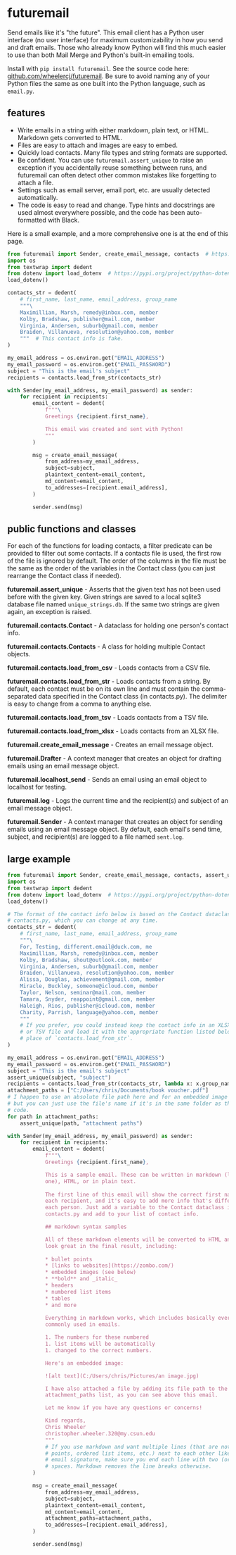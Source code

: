 # futuremail

Send emails like it's "the future". This email client has a Python user interface (no user interface) for maximum customizability in how you send and draft emails. Those who already know Python will find this much easier to use than both Mail Merge and Python's built-in emailing tools.

Install with `pip install futuremail`. See the source code here: [github.com/wheelercj/futuremail](https://github.com/wheelercj/futuremail). Be sure to avoid naming any of your Python files the same as one built into the Python language, such as `email.py`.

## features

* Write emails in a string with either markdown, plain text, or HTML. Markdown gets converted to HTML.
* Files are easy to attach and images are easy to embed.
* Quickly load contacts. Many file types and string formats are supported.
* Be confident. You can use `futuremail.assert_unique` to raise an exception if you accidentally reuse something between runs, and futuremail can often detect other common mistakes like forgetting to attach a file.
* Settings such as email server, email port, etc. are usually detected automatically.
* The code is easy to read and change. Type hints and docstrings are used almost everywhere possible, and the code has been auto-formatted with Black.

Here is a small example, and a more comprehensive one is at the end of this page.

```python
from futuremail import Sender, create_email_message, contacts  # https://pypi.org/project/futuremail
import os
from textwrap import dedent
from dotenv import load_dotenv  # https://pypi.org/project/python-dotenv/
load_dotenv()

contacts_str = dedent(
    # first_name, last_name, email_address, group_name
    """\
    Maximillian, Marsh, remedy@inbox.com, member
    Kolby, Bradshaw, publisher@mail.com, member
    Virginia, Andersen, suburb@gmail.com, member
    Braiden, Villanueva, resolution@yahoo.com, member
    """  # This contact info is fake.
)

my_email_address = os.environ.get("EMAIL_ADDRESS")
my_email_password = os.environ.get("EMAIL_PASSWORD")
subject = "This is the email's subject"
recipients = contacts.load_from_str(contacts_str)

with Sender(my_email_address, my_email_password) as sender:
    for recipient in recipients:
        email_content = dedent(
            f"""\
            Greetings {recipient.first_name},

            This email was created and sent with Python!
            """
        )

        msg = create_email_message(
            from_address=my_email_address,
            subject=subject,
            plaintext_content=email_content,
            md_content=email_content,
            to_addresses=[recipient.email_address],
        )

        sender.send(msg)
```

## public functions and classes

For each of the functions for loading contacts, a filter predicate can be provided to filter out some contacts. If a contacts file is used, the first row of the file is ignored by default. The order of the columns in the file must be the same as the order of the variables in the Contact class (you can just rearrange the Contact class if needed).

**futuremail.assert_unique** - Asserts that the given text has not been used before with the given key. Given strings are saved to a local sqlite3 database file named `unique_strings.db`. If the same two strings are given again, an exception is raised.

**futuremail.contacts.Contact** - A dataclass for holding one person's contact info.

**futuremail.contacts.Contacts** - A class for holding multiple Contact objects.

**futuremail.contacts.load_from_csv** - Loads contacts from a CSV file.

**futuremail.contacts.load_from_str** - Loads contacts from a string. By default, each contact must be on its own line and must contain the comma-separated data specified in the Contact class (in contacts.py). The delimiter is easy to change from a comma to anything else.

**futuremail.contacts.load_from_tsv** - Loads contacts from a TSV file.

**futuremail.contacts.load_from_xlsx** - Loads contacts from an XLSX file.

**futuremail.create_email_message** - Creates an email message object.

**futuremail.Drafter** - A context manager that creates an object for drafting emails using an email message object.

**futuremail.localhost_send** - Sends an email using an email object to localhost for testing.

**futuremail.log** - Logs the current time and the recipient(s) and subject of an email message object.

**futuremail.Sender** - A context manager that creates an object for sending emails using an email message object. By default, each email's send time, subject, and recipient(s) are logged to a file named `sent.log`.

## large example

```python
from futuremail import Sender, create_email_message, contacts, assert_unique
import os
from textwrap import dedent
from dotenv import load_dotenv  # https://pypi.org/project/python-dotenv/
load_dotenv()

# The format of the contact info below is based on the Contact dataclass in
# contacts.py, which you can change at any time.
contacts_str = dedent(
    # first_name, last_name, email_address, group_name
    """\
    For, Testing, different.email@duck.com, me
    Maximillian, Marsh, remedy@inbox.com, member
    Kolby, Bradshaw, shout@outlook.com, member
    Virginia, Andersen, suburb@gmail.com, member
    Braiden, Villanueva, resolution@yahoo.com, member
    Alissa, Douglas, achievement@gmail.com, member
    Miracle, Buckley, someone@icloud.com, member
    Taylor, Nelson, seminar@mail.com, member
    Tamara, Snyder, reappoint@gmail.com, member
    Haleigh, Rios, publisher@icloud.com, member
    Charity, Parrish, language@yahoo.com, member
    """
    # If you prefer, you could instead keep the contact info in an XLSX, CSV,
    # or TSV file and load it with the appropriate function listed below in
    # place of `contacts.load_from_str`.
)

my_email_address = os.environ.get("EMAIL_ADDRESS")
my_email_password = os.environ.get("EMAIL_PASSWORD")
subject = "This is the email's subject"
assert_unique(subject, "subject")
recipients = contacts.load_from_str(contacts_str, lambda x: x.group_name == "me")
attachment_paths = ["C:/Users/chris/Documents/book voucher.pdf"]
# I happen to use an absolute file path here and for an embedded image below,
# but you can just use the file's name if it's in the same folder as the source
# code.
for path in attachment_paths:
    assert_unique(path, "attachment paths")

with Sender(my_email_address, my_email_password) as sender:
    for recipient in recipients:
        email_content = dedent(
            f"""\
            Greetings {recipient.first_name},

            This is a sample email. These can be written in markdown (like this
            one), HTML, or in plain text.
            
            The first line of this email will show the correct first name for
            each recipient, and it's easy to add more info that's different for
            each person. Just add a variable to the Contact dataclass in
            contacts.py and add to your list of contact info.

            ## markdown syntax samples

            All of these markdown elements will be converted to HTML and will
            look great in the final result, including:
            
            * bullet points
            * [links to websites](https://zombo.com/)
            * embedded images (see below)
            * **bold** and _italic_
            * headers
            * numbered list items
            * tables
            * and more
            
            Everything in markdown works, which includes basically everything
            commonly used in emails.

            1. The numbers for these numbered
            1. list items will be automatically
            1. changed to the correct numbers.

            Here's an embedded image:

            ![alt text](C:/Users/chris/Pictures/an image.jpg)

            I have also attached a file by adding its file path to the
            attachment_paths list, as you can see above this email.

            Let me know if you have any questions or concerns!

            Kind regards,  
            Chris Wheeler  
            christopher.wheeler.320@my.csun.edu  
            """
            # If you use markdown and want multiple lines (that are not bullet
            # points, ordered list items, etc.) next to each other like in the
            # email signature, make sure you end each line with two (or more)
            # spaces. Markdown removes the line breaks otherwise.
        )

        msg = create_email_message(
            from_address=my_email_address,
            subject=subject,
            plaintext_content=email_content,
            md_content=email_content,
            attachment_paths=attachment_paths,
            to_addresses=[recipient.email_address],
        )

        sender.send(msg)
```
